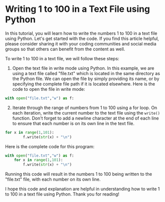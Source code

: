 # Writing 1 to 100 in a Text File using Python

In this tutorial, you will learn how to write the numbers 1 to 100 in a text file using Python. Let's get started with the code. If you find this article helpful, please consider sharing it with your coding communities and social media groups so that others can benefit from the content as well.

To write 1 to 100 in a text file, we will follow these steps:

1.  Open the text file in write mode using Python. In this example, we are using a text file called "file.txt" which is located in the same directory as the Python file. We can open the file by simply providing its name, or by specifying the complete file path if it is located elsewhere. Here is the code to open the file in write mode:
    

```python
with open("file.txt","w") as f:
```

2.  Iterate through the range of numbers from 1 to 100 using a for loop. On each iteration, write the current number to the text file using the `write()` function. Don't forget to add a newline character at the end of each line to ensure that each number is on its own line in the text file.
    

```python
for x in range(1,101):
        f.write(str(x) + "\n")
```

Here is the complete code for this program:

```python
with open("file.txt","w") as f:
    for x in range(1,101):
        f.write(str(x) + "\n")
```

Running this code will result in the numbers 1 to 100 being written to the "file.txt" file, with each number on its own line.

I hope this code and explanation are helpful in understanding how to write 1 to 100 in a text file using Python. Thank you for reading!